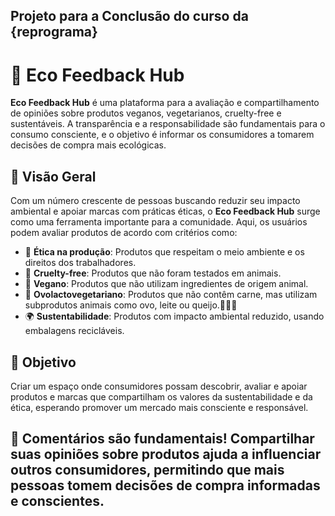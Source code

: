 ## Projeto para a Conclusão do curso da {reprograma} 

# 🌿 Eco Feedback Hub

**Eco Feedback Hub** é uma plataforma para a avaliação e compartilhamento de opiniões sobre produtos veganos, vegetarianos, cruelty-free e sustentáveis. A transparência e a responsabilidade são fundamentais para o consumo consciente, e o objetivo é informar os consumidores a tomarem decisões de compra mais ecológicas.

## 🌱 Visão Geral

Com um número crescente de pessoas buscando reduzir seu impacto ambiental e apoiar marcas com práticas éticas, o **Eco Feedback Hub** surge como uma ferramenta importante para a comunidade. Aqui, os usuários podem avaliar produtos de acordo com critérios como:

- 🌿 **Ética na produção**: Produtos que respeitam o meio ambiente e os direitos dos trabalhadores.
- 🐰 **Cruelty-free**: Produtos que não foram testados em animais.
- 🥦 **Vegano**: Produtos que não utilizam ingredientes de origem animal.
- 🍳 **Ovolactovegetariano**: Produtos que não contêm carne, mas utilizam subprodutos animais como ovo, leite ou queijo.🥚🥛🧀
- 🌍 **Sustentabilidade**: Produtos com impacto ambiental reduzido, usando embalagens recicláveis.


## 🎯 Objetivo

Criar um espaço onde consumidores possam descobrir, avaliar e apoiar produtos e marcas que compartilham os valores da sustentabilidade e da ética, esperando promover um mercado mais consciente e responsável.

## 📝 Comentários são fundamentais! Compartilhar suas opiniões sobre produtos ajuda a influenciar outros consumidores, permitindo que mais pessoas tomem decisões de compra informadas e conscientes.